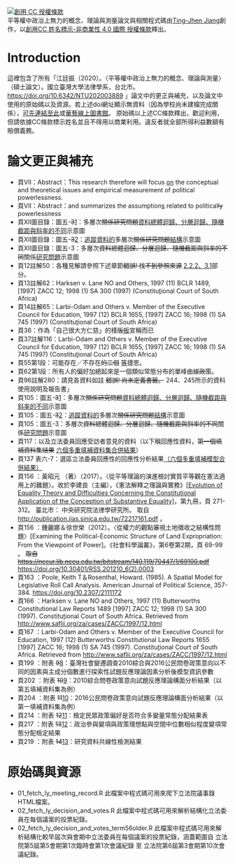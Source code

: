 <a rel="license" href="http://creativecommons.org/licenses/by-nc/4.0/"><img alt="創用 CC 授權條款" style="border-width:0" src="https://i.creativecommons.org/l/by-nc/4.0/80x15.png" /></a><br /><span xmlns:dct="http://purl.org/dc/terms/" property="dct:title">平等權中政治上無力的概念、理論與測量</span>論文與相關程式碼由<a xmlns:cc="http://creativecommons.org/ns#" href="https://doi.org/10.6342/NTU202003889" property="cc:attributionName" rel="cc:attributionURL">Ting-Jhen Jiang</a>創作，以<a rel="license" href="http://creativecommons.org/licenses/by-nc/4.0/">創用CC 姓名標示-非商業性 4.0 國際 授權條款</a>釋出。

# Introduction

這裡包含了所有「江廷振（2020）。〈平等權中政治上無力的概念、理論與測量〉（碩士論文）。國立臺灣大學法律學系，台北市。https://doi.org/10.6342/NTU202003889 」論文中的更正與補充，以及論文中使用的原始碼以及資源。若上述doi網址顯示無資料（因為學校尚未建檔完成關係），[可先連結至此](https://1drv.ms/b/s!AjdlodN9seQ5gvgCcNlBicptM1SrRg?e=UsVWOT)或[華藝線上圖書館](https://www.airitilibrary.com/Publication/alDetailedMesh1?DocID=U0001-1708202023555600)。
原始碼以上述CC條款釋出，歡迎利用，但請依據CC條款標示姓名並且不得用以商業利用。違反者就全部所得利益數額有賠償義務。

# 論文更正與補充

*   頁VII：Abstract：This research therefore will focus <ins>on</ins> the conceptual and theoretical issues and empirical measurement of political powerlessness.
*   頁VII：Abstract：and summarizes the assumption<ins>s</ins> related to political~~ly~~ powerlessness
*   頁XII圖目錄：圖五-~~3~~<ins>1</ins>：多層次~~關係研究問題~~<ins>資料總體迴歸、分層迴歸、隨機截距與斜率的不同</ins>示意圖
*   頁XII圖目錄：圖五-~~3~~<ins>2</ins>：<ins>追蹤資料的</ins>多層次~~關係研究問題~~<ins>結構</ins>示意圖
*   頁XII圖目錄：圖五-3：多層次~~資料總體迴歸、分層迴歸、隨機截距與斜率的不同~~關係<ins>研究問題</ins>示意圖
*   頁12註解50：各種見解請參照下述章節~~錯誤! 找不到參照來源~~ <ins>2.2.2、3.1</ins>部分。
*   頁13註解62：Harksen v. Lane NO and Others, 1997 (11) BCLR 1489, [1997] ZACC 12; 1998 (1) SA 300 (1997) (Constitu<ins>t</ins>ional Court of South Africa)
*   頁14註解65：Larbi-Odam and Others v. Member of the Executive Council for Education, 1997 (12) BCLR 1655, [1997] ZACC 16; 1998 (1) SA 745 (1997) (Constitu<ins>t</ins>ional Court of South Africa)
*   頁36：作為「自己很大方仁慈」的樣~~版~~<ins>板</ins>宣稱而已
*   頁37註解116：Larbi-Odam and Others v. Member of the Executive Council for Education, 1997 (12) BCLR 1655, [1997] ZACC 16; 1998 (1) SA 745 (1997) (Constitu<ins>t</ins>ional Court of South Africa)
*   頁55第1段：可能存在／不存在~~的二個~~ <ins>等</ins>捷思。
*   頁62第1段：所有人的偏好加總起來是一個類似常態分布的單峰曲線~~政策~~。
*   頁96註解280：請見各資料如註 ~~錯誤! 尚未定義書籤。~~ 244、245所示的資料使用說明及報告書」
*   頁105：圖五-~~3~~<ins>1</ins>：多層次~~關係研究問題~~<ins>資料總體迴歸、分層迴歸、隨機截距與斜率的不同</ins>示意圖
*   頁105：圖五-~~3~~<ins>2</ins>：<ins>追蹤資料的</ins>多層次~~關係研究問題~~<ins>結構</ins>示意圖
*   頁105：圖五-3：多層次~~資料總體迴歸、分層迴歸、隨機截距與斜率的不同~~關係<ins>研究問題</ins>示意圖
*   頁117：以及立法委員回應受訪者意見的資料（以下稱回應性資料，~~第一個填補資料集結果~~ <ins>六個多重填補資料集合併結果</ins>）
*   頁137 表六-7：選區立法委員回應性的回應性分析結果<ins>（六個多重填補模型合併結果）</ins>
*   頁156 ：黃昭元 （著）（2017）。〈從平等理論的演進檢討實質平等觀在憲法適用上的難題〉。收於李建良（主編），《憲法解釋之理論與實務》<ins>[Evolution of Equality Theory and Difficulties Concerning the Constitutional Application of the Conception of Substantive Equality]</ins>，第九冊，頁 271-312。 臺北市： 中央研究院法律學研究所。 取自 http://publication.iias.sinica.edu.tw/72217161.pdf 。
*   頁156 ：鍾麗娜＆徐世榮（2012）。〈從權力的觀點審視土地徵收之結構性問題〉[Examining the Political-Economic Structure of Land Expropriation: From the Viewpoint of Power]。《社會科學論叢》，第6卷第2期，頁 69-99 。 ~~取自 https://nccur.lib.nccu.edu.tw/bitstream/140.119/70447/1/69100.pdf~~ <ins>https://doi.org/10.30401/RSS.201210_6(2).0003</ins>
*   頁163 ：Poole, Keith T＆Rosenthal, Howard. (1985). A Spatial Model for Legislative Roll Call Analysis. American Journal of Political Science, 357-384. <ins>https://doi.org/10.2307/2111172</ins>
*   頁166 ：Harksen v. Lane NO and Others, 1997 (11) Butterworths Constitutional Law Reports 1489 [1997] ZACC 12; 1998 (1) SA 300 (1997). Constitu<ins>t</ins>ional Court of South Africa. Retrieved from http://www.saflii.org/za/cases/ZACC/1997/12.html
*   頁167 ：Larbi-Odam and Others v. Member of the Executive Council for Education, 1997 (12) Butterworths Constitutional Law Reports 1655 [1997] ZACC 16; 1998 (1) SA 745 (1997). Constitu<ins>t</ins>ional Court of South Africa. Retrieved from http://www.saflii.org/za/cases/ZACC/1997/12.html
*   頁199 ：附表 ~~9~~<ins>8</ins>：臺灣社會變遷調查2010綜合與2016公民問卷政策意向以不同的因素與主成分個數進行探索性試題反應理論因素分析後模型資訊參數
*   頁202 ：附表 ~~10~~<ins>9</ins>：2010綜合問卷政策意向試題反應理論構面分析結果（以第五填補資料集為例）
*   頁204 ：附表 ~~11~~<ins>10</ins>：2016公民問卷政策意向試題反應理論構面分析結果（以第一填補資料集為例）
*   頁214 ：附表 ~~12~~<ins>11</ins>：檢定民眾政策偏好是否符合多變量常態分配結果表
*   頁217 ：附表 ~~13~~<ins>12</ins>：政治參與變項與政策理想點與空間中位數相似程度變項常態分配檢定結果
*   頁219 ：附表 ~~14~~<ins>13</ins>：研究資料共線性檢測結果

# 原始碼與資源

*   01_fetch_ly_meeting_record.R 此檔案中程式碼可用來爬下立法院議事錄HTML檔案。
*   02_fetch_ly_decision_and_votes.R 此檔案中程式碼可用來解析結構化立法委員在每個議案的投票紀錄。
*   02_fetch_ly_decision_and_votes_term56older.R 此檔案中程式碼可用來解析結構化較早屆次與會期中立法委員在每個議案的投票紀錄，涵蓋範圍自 立法院第5屆第5會期第1次臨時會第1次會議紀錄 至 立法院第6屆第3會期第10次會議紀錄。

